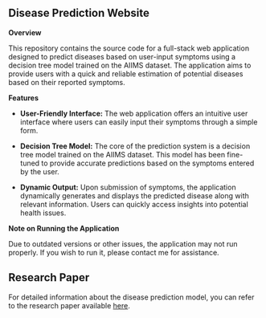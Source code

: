 ## Disease Prediction Website

**Overview**

This repository contains the source code for a full-stack web application designed to predict diseases based on user-input symptoms using a decision tree model trained on the AIIMS dataset. The application aims to provide users with a quick and reliable estimation of potential diseases based on their reported symptoms.

**Features**

- **User-Friendly Interface:** The web application offers an intuitive user interface where users can easily input their symptoms through a simple form.

- **Decision Tree Model:** The core of the prediction system is a decision tree model trained on the AIIMS dataset. This model has been fine-tuned to provide accurate predictions based on the symptoms entered by the user.

- **Dynamic Output:** Upon submission of symptoms, the application dynamically generates and displays the predicted disease along with relevant information. Users can quickly access insights into potential health issues.

**Note on Running the Application**

Due to outdated versions or other issues, the application may not run properly. If you wish to run it, please contact me for assistance. 


## Research Paper

For detailed information about the disease prediction model, you can refer to the research paper available [here](https://github.com/PathanAhmad/AI-Powered-Health-Diagnostic-Tool/blob/main/DPRP.pdf).
